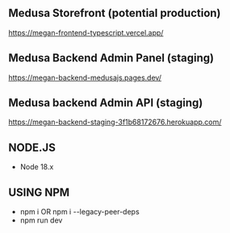 ## Medusa Storefront (potential production)
https://megan-frontend-typescript.vercel.app/

## Medusa Backend Admin Panel (staging)

https://megan-backend-medusajs.pages.dev/

## Medusa backend Admin API (staging)

https://megan-backend-staging-3f1b68172676.herokuapp.com/

## NODE.JS

- Node 18.x

## USING NPM

- npm i OR npm i --legacy-peer-deps
- npm run dev
